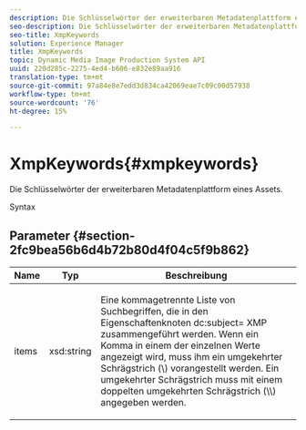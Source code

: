 ```yaml
---
description: Die Schlüsselwörter der erweiterbaren Metadatenplattform eines Assets.
seo-description: Die Schlüsselwörter der erweiterbaren Metadatenplattform eines Assets.
seo-title: XmpKeywords
solution: Experience Manager
title: XmpKeywords
topic: Dynamic Media Image Production System API
uuid: 220d285c-2275-4ed4-b606-e832e89aa916
translation-type: tm+mt
source-git-commit: 97a84e8e7edd3d834ca42069eae7c09c00d57938
workflow-type: tm+mt
source-wordcount: '76'
ht-degree: 15%

---
```



# XmpKeywords{#xmpkeywords}

Die Schlüsselwörter der erweiterbaren Metadatenplattform eines Assets.

Syntax

## Parameter {#section-2fc9bea56b6d4b72b80d4f04c5f9b862}

<table id="table_04100BB8ABD84EF68B0A7CE3AD946414"> 
 <thead> 
  <tr> 
   <th colname="col1" class="entry"> Name </th> 
   <th colname="col2" class="entry"> Typ </th> 
   <th colname="col3" class="entry"> Beschreibung </th> 
  </tr> 
 </thead>
 <tbody> 
  <tr> 
   <td colname="col1"> <span class="codeph"> <span class="varname"> items</span> </span> </td> 
   <td colname="col2"> <span class="codeph"> xsd:string</span> </td> 
   <td colname="col3"> <p>Eine kommagetrennte Liste von Suchbegriffen, die in den Eigenschaftenknoten <span class="codeph"> dc:subject=</span> XMP zusammengeführt werden. Wenn ein Komma in einem der einzelnen Werte angezeigt wird, muss ihm ein umgekehrter Schrägstrich (\) vorangestellt werden. Ein umgekehrter Schrägstrich muss mit einem doppelten umgekehrten Schrägstrich (\\) angegeben werden. </p> </td> 
  </tr> 
 </tbody> 
</table>

